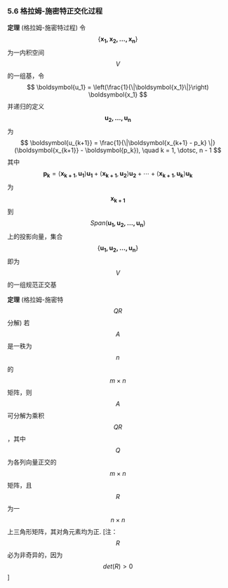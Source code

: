### 5.6 格拉姆-施密特正交化过程

**定理** (格拉姆-施密特过程) 令$$\{\boldsymbol{x_1, x_2, \dotsc, x_n}\}$$为一内积空间$$V$$的一组基，令
$$
\boldsymbol{u_1} = \left(\frac{1}{\|\boldsymbol{x_1}\|}\right) \boldsymbol{x_1}
$$并递归的定义$$\boldsymbol{u_2, \dotsc, u_n}$$为
$$
\boldsymbol{u_{k+1}} = \frac{1}{\|\boldsymbol{x_{k+1} - p_k} \|}(\boldsymbol{x_{k+1}} - \boldsymbol{p_k}), \quad k = 1, \dotsc, n - 1
$$其中
$$
\boldsymbol{p_k} = \langle \boldsymbol{x_{k+1}}, \boldsymbol{u_1}\rangle\boldsymbol{u_1} + \langle\boldsymbol{x_{k+1}}, \boldsymbol{u_2}\rangle\boldsymbol{u_2} + \dotsb + \langle\boldsymbol{x_{k+1}}, \boldsymbol{u_k}\rangle\boldsymbol{u_k}
$$为$$\boldsymbol{x_{k+1}}$$到$$Span(\boldsymbol{u_1, u_2, \dotsc, u_n})$$上的投影向量，集合
$$
\{\boldsymbol{u_1, u_2, \dotsc, u_n}\}
$$即为$$V$$的一组规范正交基


**定理** (格拉姆-施密特$$QR$$分解) 若$$A$$是一秩为$$n$$的$$m\times n$$矩阵，则$$A$$可分解为乘积$$QR$$，其中$$Q$$为各列向量正交的$$m\times n$$矩阵，且$$R$$为一$$n\times n$$上三角形矩阵，其对角元素均为正. [注：$$R$$必为非奇异的，因为$$det(R) \gt 0$$]



